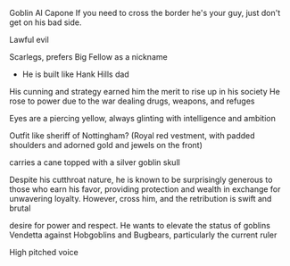 Goblin Al Capone
If you need to cross the border he's your guy, just don't get on his bad side.

Lawful evil

Scarlegs, prefers Big Fellow as a nickname
- He is built like Hank Hills dad

His cunning and strategy earned him the merit to rise up in his society
He rose to power due to the war dealing drugs, weapons, and refuges

Eyes are a piercing yellow, always glinting with intelligence and ambition

Outfit like sheriff of Nottingham? (Royal red vestment, with padded shoulders and adorned gold and jewels on the front)

carries a cane topped with a silver goblin skull

Despite his cutthroat nature, he is known to be surprisingly generous to those who earn his favor, providing protection and wealth in exchange for unwavering loyalty. However, cross him, and the retribution is swift and brutal

desire for power and respect. He wants to elevate the status of goblins
Vendetta against Hobgoblins and Bugbears, particularly the current ruler

High pitched voice